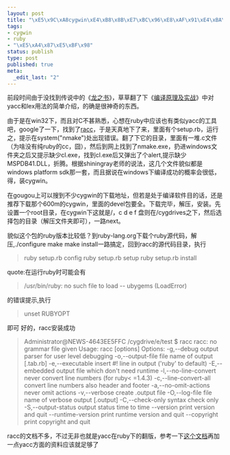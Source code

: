 ```yaml
--- 
layout: post
title: "\xE5\x9C\xA8cygwin\xE4\xB8\x8B\xE7\xBC\x96\xE8\xAF\x91\xE4\xBA\x86ruby\xE5\x92\x8Cracc"
tags: 
- cygwin
- ruby
- "\xE5\xA4\x87\xE5\xBF\x98"
status: publish
type: post
published: true
meta: 
  _edit_last: "2"
---
```

前段时间由于没找到传说中的《<a href="http://www.douban.com/subject/1134994/?i=0">龙之书</a>》，草草翻了下《<a href="http://www.douban.com/subject/1088057/">编译原理及实战</a>》中对yacc和lex用法的简单介绍，的确是很神奇的东西。

由于是在win32下，而且对C不甚熟悉，心想在ruby中应该也有类似yacc的工具吧，google了一下，找到了<a href="http://i.loveruby.net/en/projects/racc/">racc</a>，于是天真地下了来，里面有个setup.rb，运行之，提示在system("nmake")处出现错误。翻了下它的目录，里面有一堆.c文件（为啥没有纯ruby的cc，囧），然后到网上找到了nmake.exe，扔进windows文件夹之后又提示缺少cl.exe，找到cl.exe后又弹出了个alert,提示缺少MSPDB41.DLL，折腾。根据shiningray老师的说法，这几个文件貌似都是windows platform sdk那一套，而且据说在windows下编译成功的概率会很低，得，装cygwin。

在gougou上可以搜到不少cygwin的下载地址，但若是处于编译软件目的话，还是推荐下载那个600m的cygwin，里面的devel包要全。下载完毕，解压，安装。先设置一个root目录，在cygwin下这就是/，c d e f 盘则在/cygdrives之下，然后选择包的目录（解压文件夹即可），一路next。

貌似这个包的ruby版本比较低？到ruby-lang.org下载个ruby源代码，解压,./configure make make install一路搞定，回到racc的源代码目录，执行

<blockquote>
ruby setup.rb config
ruby setup.rb setup
ruby setup.rb install</blockquote>

quote:在运行ruby时可能会有<blockquote>/usr/bin/ruby: no such file to load -- ubygems (LoadError)</blockquote>的错误提示,执行<blockquote>unset RUBYOPT</blockquote>

即可
好的，racc安装成功

<blockquote>Administrator@NEWS-4643EE5FFC /cygdrive/e/test
$ racc
racc: no grammar file given
Usage: racc [options] <grammar file>
Options:
  -g,--debug                  output parser for user level debugging
  -o,--output-file <outfile>  file name of output [<fname>.tab.rb]
  -e,--executable <rubypath>  insert #! line in output ('ruby' to default)
  -E,--embedded               output file which don't need runtime
  -l,--no-line-convert        never convert line numbers (for ruby< =1.4.3)
  -c,--line-convert-all       convert line numbers also header and footer
  -a,--no-omit-actions        never omit actions
  -v,--verbose                create <filename>.output file
  -O,--log-file <fname>       file name of verbose output [</fname><fname>.output]
  -C,--check-only             syntax check only
  -S,--output-status          output status time to time
  --version                   print version and quit
  --runtime-version           print runtime version and quit
  --copyright                 print copyright and quit</fname></rubypath></fname></outfile></grammar></blockquote>

racc的文档不多，不过无非也就是yacc在ruby下的翻版，参考一下<a href="http://i.loveruby.net/en/projects/racc/">这个文档</a>再加一点yacc方面的资料应该就足够了
